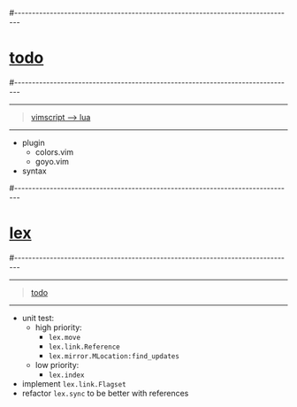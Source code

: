 #-------------------------------------------------------------------------------
# [todo]()
#-------------------------------------------------------------------------------

----------------------------------------
> [vimscript --> lua]()
----------------------------------------
- plugin
  - colors.vim
  - goyo.vim
- syntax

#-------------------------------------------------------------------------------
# [lex]()
#-------------------------------------------------------------------------------

----------------------------------------
> [todo]()
----------------------------------------
- unit test:
    - high priority:
        - `lex.move`
        - `lex.link.Reference`
        - `lex.mirror.MLocation:find_updates`
    - low priority:
        - `lex.index`
- implement `lex.link.Flagset`
- refactor `lex.sync` to be better with references
